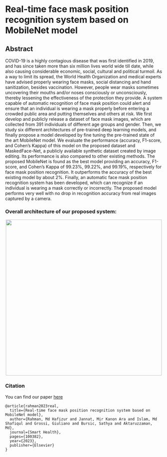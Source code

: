 # Real-time face mask position recognition system based on MobileNet model

## Abstract
COVID-19 is a highly contagious disease that was first identified in 2019, and has since taken more than six million lives world wide till date, while also causing considerable economic, social, cultural and political turmoil. As a way to limit its spread, the World Health Organization and medical experts have advised properly wearing face masks, social distancing and hand sanitization, besides vaccination. However, people wear masks sometimes uncovering their mouths and/or noses consciously or unconsciously, thereby lessening the effectiveness of the protection they provide. A system capable of automatic recognition of face mask position could alert and ensure that an individual is wearing a mask properly before entering a crowded public area and putting themselves and others at risk. We first develop and publicly release a dataset of face mask images, which are collected from 391 individuals of different age groups and gender. Then, we study six different architectures of pre-trained deep learning models, and finally propose a model developed by fine tuning the pre-trained state of the art MobileNet model. We evaluate the performance (accuracy, F1-score, and Cohen’s Kappa) of this model on the proposed dataset and MaskedFace-Net, a publicly available synthetic dataset created by image editing. Its performance is also compared to other existing methods. The proposed MobileNet is found as the best model providing an accuracy, F1-score, and Cohen’s Kappa of 99.23%, 99.22%, and 99.19%, respectively for face mask position recognition. It outperforms the accuracy of the best existing model by about 2%. Finally, an automatic face mask position recognition system has been developed, which can recognize if an individual is wearing a mask correctly or incorrectly. The proposed model performs very well with no drop in recognition accuracy from real images captured by a camera.


### Overall architecture of our proposed system: 
<p align="center">
  <img src="https://user-images.githubusercontent.com/87877319/217154126-69ca7c8f-a45d-46c9-b93e-a12af999cd0b.png" width="500" height="500">
</p>

### Citation
You can find our paper [here](https://www.sciencedirect.com/science/article/pii/S2352648323000107#b23)

```
@article{rahman2023real,
  title={Real-time face mask position recognition system based on MobileNet model},
  author={Rahman, Md Hafizur and Jannat, Mir Kanon Ara and Islam, Md Shafiqul and Grossi, Giuliano and Bursic, Sathya and Aktaruzzaman, Md},
  journal={Smart Health},
  pages={100382},
  year={2023},
  publisher={Elsevier}
}
```
